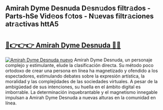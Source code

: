 ## Amirah Dyme Desnuda D𝚎sn𝚞dos filtr𝚊dos - Parts-hSe Vid𝚎os f𝚘tos - N𝚞evas filtr𝚊ciones atr𝚊ctivas httA5

# <h2><a href="http://mb93xf.tromn.icu/?c=Amirah+Dyme+Desnuda">🔗👉👉👉 Amirah Dyme Desnuda 🔗🔗</a></h2>

[![Amirah Dyme Desnuda nuevo](https://i.imgur.com/pEAQMta.gif)](http://mb93xf.tromn.icu/?c=Amirah+Dyme+Desnuda)
Amirah Dyme Desnuda, un personaje complejo y estimulante, elude la clasificación directa. Su método poco ortodoxo de crear una persona en línea ha magnetizado y ofendido a los espectadores, estimulando debates sobre la expresión artística, la moralidad y las complejidades de las sociedades virtuales. A pesar de la ambigüedad de sus intenciones, su huella en el ámbito digital es imborrable. La determinación inquebrantable y el magnetismo innegable impulsan a Amirah Dyme Desnuda a nuevas alturas en la comunidad en línea.
